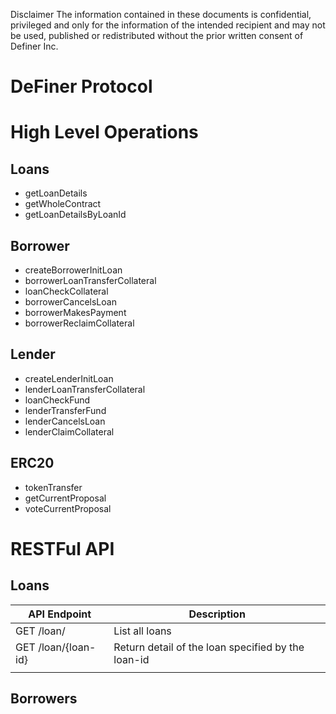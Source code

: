
Disclaimer
The information contained in these documents is confidential, privileged and only for the
information of the intended recipient and may not be used, published or redistributed without
the prior written consent of Definer Inc.

# DeFiner Protocol

# High Level Operations
## Loans
* getLoanDetails
* getWholeContract
* getLoanDetailsByLoanId

## Borrower
* createBorrowerInitLoan
* borrowerLoanTransferCollateral
* loanCheckCollateral
* borrowerCancelsLoan
* borrowerMakesPayment
* borrowerReclaimCollateral

## Lender
* createLenderInitLoan
* lenderLoanTransferCollateral
* loanCheckFund
* lenderTransferFund
* lenderCancelsLoan
* lenderClaimCollateral

## ERC20
* tokenTransfer
* getCurrentProposal
* voteCurrentProposal

# RESTFul API
## Loans
| API Endpoint        | Description                                        |
|---------------------|----------------------------------------------------|
| GET /loan/          | List all loans                                     |
| GET /loan/{loan-id} | Return detail of the loan specified by the loan-id |
|                     |                                                    |

## Borrowers

